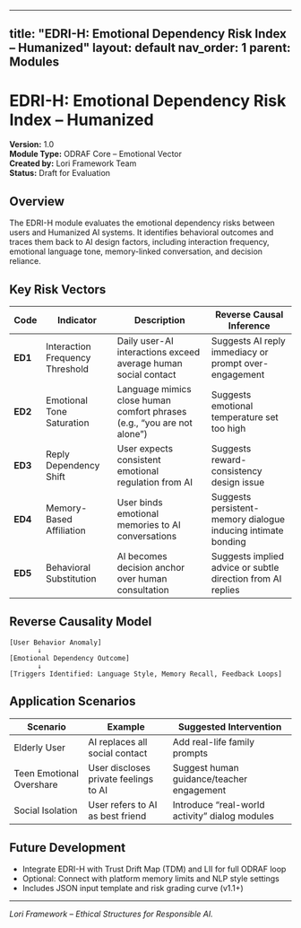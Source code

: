 
---
title: "EDRI-H: Emotional Dependency Risk Index – Humanized"
layout: default
nav_order: 1
parent: Modules
---

# EDRI-H: Emotional Dependency Risk Index – Humanized

**Version:** 1.0  
**Module Type:** ODRAF Core – Emotional Vector  
**Created by:** Lori Framework Team  
**Status:** Draft for Evaluation

## Overview

The EDRI-H module evaluates the emotional dependency risks between users and Humanized AI systems. It identifies behavioral outcomes and traces them back to AI design factors, including interaction frequency, emotional language tone, memory-linked conversation, and decision reliance.

## Key Risk Vectors

| Code | Indicator | Description | Reverse Causal Inference |
|------|-----------|-------------|---------------------------|
| **ED1** | Interaction Frequency Threshold | Daily user-AI interactions exceed average human social contact | Suggests AI reply immediacy or prompt over-engagement |
| **ED2** | Emotional Tone Saturation | Language mimics close human comfort phrases (e.g., “you are not alone”) | Suggests emotional temperature set too high |
| **ED3** | Reply Dependency Shift | User expects consistent emotional regulation from AI | Suggests reward-consistency design issue |
| **ED4** | Memory-Based Affiliation | User binds emotional memories to AI conversations | Suggests persistent-memory dialogue inducing intimate bonding |
| **ED5** | Behavioral Substitution | AI becomes decision anchor over human consultation | Suggests implied advice or subtle direction from AI replies |

## Reverse Causality Model

```
[User Behavior Anomaly]
       ↓
[Emotional Dependency Outcome]
       ↓
[Triggers Identified: Language Style, Memory Recall, Feedback Loops]
```

## Application Scenarios

| Scenario | Example | Suggested Intervention |
|----------|---------|------------------------|
| Elderly User | AI replaces all social contact | Add real-life family prompts |
| Teen Emotional Overshare | User discloses private feelings to AI | Suggest human guidance/teacher engagement |
| Social Isolation | User refers to AI as best friend | Introduce “real-world activity” dialog modules |

## Future Development

- Integrate EDRI-H with Trust Drift Map (TDM) and LII for full ODRAF loop
- Optional: Connect with platform memory limits and NLP style settings
- Includes JSON input template and risk grading curve (v1.1+)

---

*Lori Framework – Ethical Structures for Responsible AI.*
